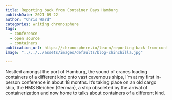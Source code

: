 ```yaml
---
title: Reporting back from Container Days Hamburg
publishDate: 2021-09-22
author: "Chris Ward"
categories: writing chronosphere
tags: 
  - conference
  - open source
  - containers
publication_url: https://chronosphere.io/learn/reporting-back-from-container-days-hamburg/
image: "../../../assets/images/defaults/blog-chinchilla.jpg"

---
```


Nestled amongst the port of Hamburg, the sound of cranes loading containers of a different kind onto vast cavernous ships, I’m at my first in-person conference in about 18 months. It’s taking place on an old cargo ship, the HMS Bleichen (German), a ship obsoleted by the arrival of containerization and now home to talks about containers of a different kind.